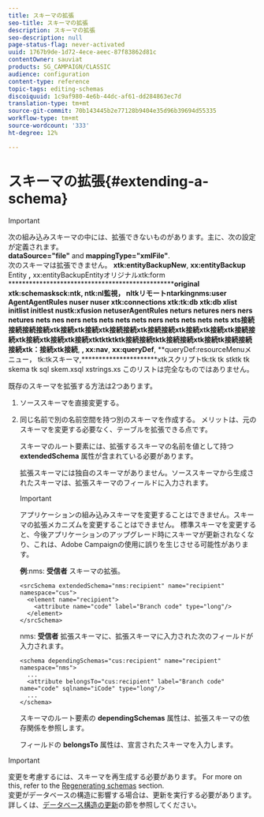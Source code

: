 ```yaml
---
title: スキーマの拡張
seo-title: スキーマの拡張
description: スキーマの拡張
seo-description: null
page-status-flag: never-activated
uuid: 1767b9de-1d72-4ece-aeec-87f83862d81c
contentOwner: sauviat
products: SG_CAMPAIGN/CLASSIC
audience: configuration
content-type: reference
topic-tags: editing-schemas
discoiquuid: 1c9af980-4e6b-44dc-af61-dd284863ec7d
translation-type: tm+mt
source-git-commit: 70b143445b2e77128b9404e35d96b39694d55335
workflow-type: tm+mt
source-wordcount: '333'
ht-degree: 12%

---
```



# スキーマの拡張{#extending-a-schema}

>[!IMPORTANT]
>
>次の組み込みスキーマの中には、拡張できないものがあります。主に、次の設定が定義されます。\
>**dataSource=&quot;file&quot;** and **mappingType=&quot;xmlFile&quot;**.\
>次のスキーマは拡張できません。 **xtk:entityBackupNew**, **xx:entityBackup** Entity **,** xx:entityBackupEntityオリジナルxtk:form **************************************************original xtk:schemasksck:ntk, ntk:nl監視， nltkリモートntarkingnms:user AgentAgentRules nuser nuser xtk:connections  xtk:tk:db xtk:db xlist initlist initlest nustk:xfusion netuserAgentRules neturs netures ners ners netures nets nes ners nets nets nets nets ners nets nets nets nets xts接続接続接続接続xtk接続xtk接続xtk接続接続xtk接続接続xtk接続xtk接続xtk接続接続xtk接続xtk接続xtk接続xtktktktktk接続接続tktk接続接続xtk接続tk接続接続接続xtk：接続xtk接続**, **, xx:nav**, **xx:queryDef**, **queryDef:resourceMenuメニュー， tk:tkスキーマ,**********************xtkスクリプトtk:tk tk stktk tk skema tk sql skem.xsql xstrings.xs
>このリストは完全なものではありません。

既存のスキーマを拡張する方法は2つあります。

1. ソーススキーマを直接変更する。
1. 同じ名前で別の名前空間を持つ別のスキーマを作成する。 メリットは、元のスキーマを変更する必要なく、テーブルを拡張できる点です。

   スキーマのルート要素には、拡張するスキーマの名前を値として持つ **extendedSchema** 属性が含まれている必要があります。

   拡張スキーマには独自のスキーマがありません。ソーススキーマから生成されたスキーマは、拡張スキーマのフィールドに入力されます。

   >[!IMPORTANT]
   >
   >アプリケーションの組み込みスキーマを変更することはできません。スキーマの拡張メカニズムを変更することはできません。 標準スキーマを変更すると、今後アプリケーションのアップグレード時にスキーマが更新されなくなり、これは、Adobe Campaignの使用に誤りを生じさせる可能性があります。

   **例**:nms: **受信者** スキーマの拡張。

   ```
   <srcSchema extendedSchema="nms:recipient" name="recipient" namespace="cus">
     <element name="recipient">
       <attribute name="code" label="Branch code" type="long"/>
     </element>
   </srcSchema>
   ```

   nms: **受信者** 拡張スキーマに、拡張スキーマに入力された次のフィールドが入力されます。

   ```
   <schema dependingSchemas="cus:recipient" name="recipient" namespace="nms">
     ...
     <attribute belongsTo="cus:recipient" label="Branch code" name="code" sqlname="iCode" type="long"/>
     ...
   </schema>
   ```

   スキーマのルート要素の **dependingSchemas** 属性は、拡張スキーマの依存関係を参照します。

   フィールドの **belongsTo** 属性は、宣言されたスキーマを入力します。

>[!IMPORTANT]
>
>変更を考慮するには、スキーマを再生成する必要があります。 For more on this, refer to the [Regenerating schemas](../../configuration/using/regenerating-schemas.md) section.\
>変更がデータベースの構造に影響する場合は、更新を実行する必要があります。 詳しくは、[データベース構造の更新](../../configuration/using/updating-the-database-structure.md)の節を参照してください。

